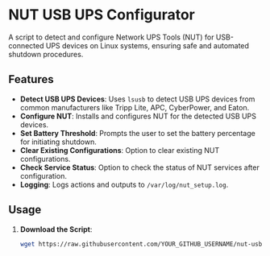 # NUT USB UPS Configurator

A script to detect and configure Network UPS Tools (NUT) for USB-connected UPS devices on Linux systems, ensuring safe and automated shutdown procedures.

## Features

- **Detect USB UPS Devices**: Uses `lsusb` to detect USB UPS devices from common manufacturers like Tripp Lite, APC, CyberPower, and Eaton.
- **Configure NUT**: Installs and configures NUT for the detected USB UPS devices.
- **Set Battery Threshold**: Prompts the user to set the battery percentage for initiating shutdown.
- **Clear Existing Configurations**: Option to clear existing NUT configurations.
- **Check Service Status**: Option to check the status of NUT services after configuration.
- **Logging**: Logs actions and outputs to `/var/log/nut_setup.log`.

## Usage

1. **Download the Script**:

   ```sh
   wget https://raw.githubusercontent.com/YOUR_GITHUB_USERNAME/nut-usb-ups-configurator/main/setup_nut_with_dynamic_shutdown.sh
